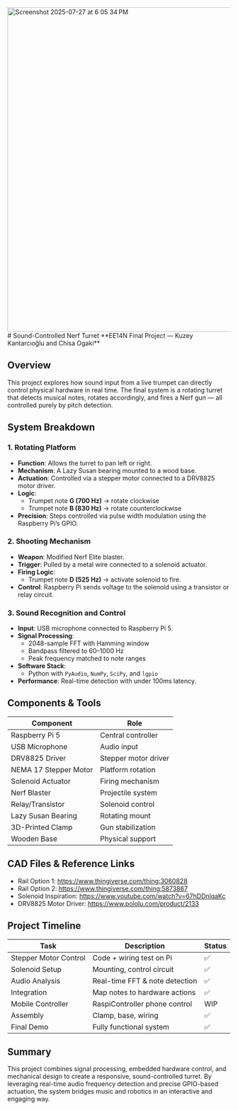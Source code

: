 <img width="1024" height="733" alt="Screenshot 2025-07-27 at 6 05 34 PM" src="https://github.com/user-attachments/assets/885c551f-2745-4c56-a243-ccc1345522f1" />
# Sound-Controlled Nerf Turret  
**EE14N Final Project — Kuzey Kantarcıoğlu and Chisa Ogaki**

## Overview

This project explores how sound input from a live trumpet can directly control physical hardware in real time. The final system is a rotating turret that detects musical notes, rotates accordingly, and fires a Nerf gun — all controlled purely by pitch detection.

## System Breakdown

### 1. Rotating Platform

- **Function**: Allows the turret to pan left or right.
- **Mechanism**: A Lazy Susan bearing mounted to a wood base.
- **Actuation**: Controlled via a stepper motor connected to a DRV8825 motor driver.
- **Logic**: 
  - Trumpet note **G (700 Hz)** → rotate clockwise  
  - Trumpet note **B (830 Hz)** → rotate counterclockwise
- **Precision**: Steps controlled via pulse width modulation using the Raspberry Pi’s GPIO.

### 2. Shooting Mechanism

- **Weapon**: Modified Nerf Elite blaster.
- **Trigger**: Pulled by a metal wire connected to a solenoid actuator.
- **Firing Logic**: 
  - Trumpet note **D (525 Hz)** → activate solenoid to fire.
- **Control**: Raspberry Pi sends voltage to the solenoid using a transistor or relay circuit.

### 3. Sound Recognition and Control

- **Input**: USB microphone connected to Raspberry Pi 5.
- **Signal Processing**:
  - 2048-sample FFT with Hamming window
  - Bandpass filtered to 60–1000 Hz
  - Peak frequency matched to note ranges
- **Software Stack**:
  - Python with `PyAudio`, `NumPy`, `SciPy`, and `lgpio`
- **Performance**: Real-time detection with under 100ms latency.

## Components & Tools

| Component                  | Role                                 |
|---------------------------|--------------------------------------|
| Raspberry Pi 5            | Central controller                   |
| USB Microphone            | Audio input                          |
| DRV8825 Driver            | Stepper motor driver                 |
| NEMA 17 Stepper Motor     | Platform rotation                    |
| Solenoid Actuator         | Firing mechanism                     |
| Nerf Blaster              | Projectile system                    |
| Relay/Transistor          | Solenoid control                     |
| Lazy Susan Bearing        | Rotating mount                       |
| 3D-Printed Clamp          | Gun stabilization                    |
| Wooden Base               | Physical support                     |

## CAD Files & Reference Links

- Rail Option 1: https://www.thingiverse.com/thing:3060828  
- Rail Option 2: https://www.thingiverse.com/thing:5873867  
- Solenoid Inspiration: https://www.youtube.com/watch?v=67hDDnlqaKc  
- DRV8825 Motor Driver: https://www.pololu.com/product/2133  

## Project Timeline

| Task | Description | Status |
|------|-------------|--------|
| Stepper Motor Control | Code + wiring test on Pi | ✅ |
| Solenoid Setup | Mounting, control circuit | ✅ |
| Audio Analysis | Real-time FFT & note detection | ✅ |
| Integration | Map notes to hardware actions | ✅ |
| Mobile Controller | RaspiController phone control | WIP |
| Assembly | Clamp, base, wiring | ✅ |
| Final Demo | Fully functional system | ✅ |

## Summary

This project combines signal processing, embedded hardware control, and mechanical design to create a responsive, sound-controlled turret. By leveraging real-time audio frequency detection and precise GPIO-based actuation, the system bridges music and robotics in an interactive and engaging way.
